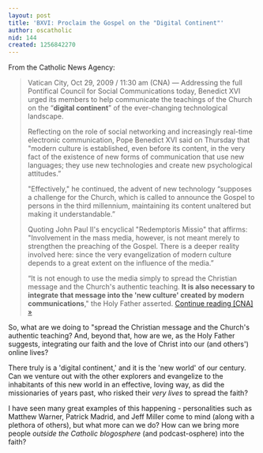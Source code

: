 ```yaml
---
layout: post
title: 'BXVI: Proclaim the Gospel on the "Digital Continent"'
author: oscatholic
nid: 144
created: 1256842270
---
```

<p>From the Catholic News Agency:</p>
<blockquote>
<p>Vatican City, Oct 29, 2009 / 11:30 am (CNA) &mdash; Addressing the full Pontifical Council for Social Communications today, Benedict XVI urged its members to help communicate the teachings of the Church on the &ldquo;<strong>digital continent</strong>&rdquo; of the ever-changing technological landscape.</p>
<p>Reflecting on the role of social networking and increasingly real-time electronic communication, Pope Benedict XVI said on Thursday that &quot;modern culture is established, even before its content, in the very fact of the existence of new forms of communication that use new languages; they use new technologies and create new psychological attitudes.&rdquo;</p>
<p>&quot;Effectively,&quot; he continued, the advent of new technology &ldquo;supposes a challenge for the Church, which is called to announce the Gospel to persons in the third millennium, maintaining its content unaltered but making it understandable.&rdquo;</p>
<p>Quoting John Paul II's encyclical &quot;Redemptoris Missio&quot; that affirms: &quot;Involvement in the mass media, however, is not meant merely to strengthen the preaching of the Gospel. There is a deeper reality involved here: since the very evangelization of modern culture depends to a great extent on the influence of the media.&rdquo;</p>
<p>&ldquo;It is not enough to use the media simply to spread the Christian message and the Church's authentic teaching. <strong>It is also necessary to integrate that message into the 'new culture' created by modern communications</strong>,&quot; the Holy Father asserted.&nbsp;<a href="http://www.catholicnewsagency.com/new.php?n=17526">Continue reading [CNA] &raquo;</a></p>
</blockquote>
<p>So, what are we doing to &quot;spread the Christian message and the Church's authentic teaching? And, beyond that, how are we, as the Holy Father suggests, integrating our faith and the love of Christ into our (and others') online lives?</p>
<p>There truly is a 'digital continent,' and it is the 'new world' of our century. Can we venture out with the other explorers and evangelize to the inhabitants of this new world in an effective, loving way, as did the missionaries of years past, who risked their <em>very lives</em> to spread the faith?</p>
<p>I have seen many great examples of this happening - personalities such as Matthew Warner, Patrick Madrid, and Jeff Miller come to mind (along with a plethora of others), but what more can we do? How can we bring more people <em>outside the Catholic blogosphere</em>&nbsp;(and podcast-osphere) into the faith?</p>
<p>&nbsp;</p>
